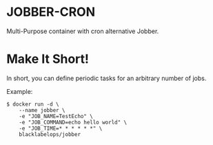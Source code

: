 # JOBBER-CRON

Multi-Purpose container with cron alternative Jobber.

# Make It Short!

In short, you can define periodic tasks for an arbitrary number of jobs.

Example:

~~~~
$ docker run -d \
    --name jobber \
    -e "JOB_NAME=TestEcho" \
    -e "JOB_COMMAND=echo hello world" \
    -e "JOB_TIME=* * * * * *" \
    blacklabelops/jobber
~~~~
